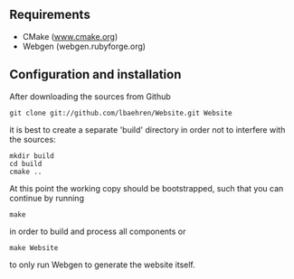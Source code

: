 ## Requirements ##

  * CMake (www.cmake.org)
  * Webgen (webgen.rubyforge.org)

## Configuration and installation ##

After downloading the sources from Github

    git clone git://github.com/lbaehren/Website.git Website

it is best to create a separate 'build' directory in order not to interfere with the sources:

    mkdir build
    cd build
    cmake ..

At this point the working copy should be bootstrapped, such that you can continue by running

    make

in order to build and process all components or

    make Website

to only run Webgen to generate the website itself.


